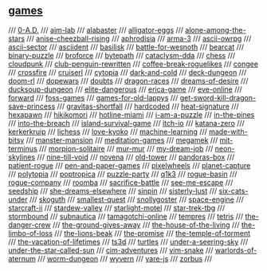 ## [games](https://github.com/leereilly/games)

/// [0-A.D.](https://play0ad.com/)
/// [aim-lab](https://aimlab.gg/)
/// [alabaster](https://pierrec.itch.io/alabaster)
/// [alligator-eggs](http://worrydream.com/AlligatorEggs/)
/// [alone-among-the-stars](https://noroadhome.itch.io/alone-among-the-stars)
/// [anise-cheezball-rising](https://github.com/eevee/anise-cheezball-rising)
/// [aphrodisia](https://crimsondelightgames.itch.io/tales-of-legendary-lust-aphrodisia)
/// [arma-3](https://arma3.com/)
/// [ascii-owrpg](https://github.com/avli/ascii-owrpg)
/// [ascii-sector](http://www.asciisector.net/)
/// [asciident](http://asciident.com/)
/// [basilisk](https://taqle.itch.io/basilisk)
/// [battle-for-wesnoth](http://wesnoth.org)
/// [bearcat](https://www.wuthejeff.com/bearcat-game/)
/// [binary-puzzle](https://www.binarypuzzle.com/)
/// [broforce](https://www.broforcegame.com/)
/// [bytepath](https://github.com/a327ex/BYTEPATH)
/// [cataclysm-dda](https://cataclysmdda.org/)
/// [chess](https://www.chess.com/)
/// [cloudpunk](https://ionlands.com/cloudpunk/presskit/)
/// [club-penguin-rewritten](https://cprewritten.net/)
/// [coffee-break-roguelikes](http://www.roguebasin.com/index.php/Category:Coffeebreak_roguelikes)
/// [congee](https://becciness.itch.io/congee)
/// [crossfire](http://crossfire.real-time.com/index.html)
/// [cruiserl](https://once.itch.io/cruiserl)
/// [cytopia](https://www.cytopia.net/)
/// [dark-and-cold](https://thkaspar.itch.io/dark-n-cold-bitsy)
/// [deck-dungeon](https://nathanwentworth.co/deck-dungeon/)
/// [doom-rl](https://drl.chaosforge.org/)
/// [dopewars](https://dopewars.sourceforge.io/)
/// [doubts](https://f-ulmen.itch.io/doubts)
/// [dragon-races](https://joestrout.itch.io/dragonraces)
/// [dreams-of-desire](https://lewdlab.itch.io/dreamsofdesire)
/// [ducksoup-dungeon](https://rilem.itch.io/ducksoup-dungeon)
/// [elite-dangerous](https://www.elitedangerous.com/)
/// [erica-game](https://www.flavourworks.co)
/// [eve-online](https://www.eveonline.com/)
/// [forward](https://twotinydice.itch.io/forward)
/// [foss-games](https://fossgames.com/)
/// [games-for-old-lappys](https://www.techspot.com/article/1997-great-laptop-budget-pc-games/)
/// [get-sword-kill-dragon-save-princess](https://dreamingamaris.itch.io/get-sword-kill-dragon-save-princess)
/// [gravitas-shortfall](https://juniperc.itch.io/gravitas-shortfall)
/// [hardcoded](https://yoplatz.itch.io/hardcodeddemo)
/// [heat-signature](https://www.heatsig.com/)
/// [hexapawn](https://www.instructables.com/Matchbox-Mini-Chess-Learning-Machine/)
/// [hikikomori](http://dsg.neko-machi.com/hikikomori.pdf)
/// [hotline-miami](https://hotlinemiami.com/)
/// [i-am-a-puzzle](https://im-a-puzzle.com/)
/// [in-the-pines](https://laurahunt.itch.io/in-the-pines)
/// [into-the-breach](https://subsetgames.com/itb.html)
/// [island-survival-game](https://www.theislandsurvivalchallenge.com/)
/// [itch-io](https://itch.io/)
/// [katana-zero](https://www.katanazero.com/)
/// [kerkerkruip](https://kerkerkruip.org/)
/// [lichess](https://lichess.org/)
/// [love-kyoko](https://lowsun.itch.io/love-kyoko)
/// [machine-learning](https://woofycakes.itch.io/machine-learning)
/// [made-with-bitsy](https://itch.io/games/made-with-bitsy)
/// [manster-mansion](https://le-onionboi.itch.io/manster-mansion)
/// [meditation-games](http://meditations.games/index.php)
/// [megamek](https://megamek.org/index.html)
/// [mit-terminus](http://web.mit.edu/mprat/Public/web/Terminus/Web/main.html)
/// [morpion-solitaire](http://www.morpionsolitaire.com/)
/// [mur-mur](https://devilsdad.itch.io/murmur)
/// [my-dream-job](https://bubblyoasis.itch.io/my-dream-job)
/// [neon-skylines](https://zaphyk.itch.io/neon-skylines)
/// [nine-till-void](https://benal.itch.io/ninetillvoid)
/// [novena](https://haraiva.itch.io/novena)
/// [old-tower](http://www.retrosouls.net/zx/ot.zip)
/// [pandoras-box](https://void-star.itch.io/pandoras-box)
/// [patient-rogue](https://watabou.itch.io/patient-rogue)
/// [pen-and-paper-games](http://zenseeker.net/BoardGames/PaperPenGames.htm)
/// [pixelwheels](https://agateau.itch.io/pixelwheels)
/// [planet-capture](https://www.planetcapture.io/?r=)
/// [polytopia](https://polytopia.io/)
/// [poptropica](https://www.poptropica.com/)
/// [puzzle-party](http://www.puzzleparty.org/)
/// [q1k3](https://js13kgames.com/entries/q1k3)
/// [rogue-basin](http://www.roguebasin.com/index.php?title=Main_Page)
/// [rogue-company](https://www.roguecompany.com/)
/// [roomba](https://st33d.itch.io/roomba-quest)
/// [sacrifice-battle](https://sakurina.itch.io/sacrifice-battle)
/// [see-me-escape](https://www.seemeescape.com/online-escape)
/// [seedship](https://johnayliff.itch.io/seedship)
/// [she-dreams-elsewhere](https://lorenze.itch.io/she-dreams-elsewhere)
/// [sinpin](https://nchrs.xyz/site/sinpin.html)
/// [sisterly-lust](https://perverteer.itch.io/sisterly-lust)
/// [six-cats-under](https://teambeanloop.itch.io/six-cats-under)
/// [skoguth](http://connor.games/skoguth/)
/// [smallest-quest](https://thepunkcollective.itch.io/smallest-quest)
/// [snollygoster](https://snollygostergame.com/)
/// [space-engine](http://spaceengine.org/)
/// [starcraft-ii](https://starcraft2.com/en-us/)
/// [stardew-valley](https://www.stardewvalley.net/)
/// [starlight-motel](https://cwcdarling.itch.io/starlight-motel)
/// [star-trek-tbg](https://sladesys.com/startrek/)
/// [stormbound](https://stormbound-kitty.com/)
/// [subnautica](https://unknownworlds.com/subnautica/)
/// [tamagotchi-online](https://github.com/bsawyer/tamagotchi)
/// [tempres](https://tak.itch.io/tempres)
/// [tetris](https://tetris.com/)
/// [the-danger-crew](https://thedangercrew.com/)
/// [the-ground-gives-away](http://www.thegroundgivesway.com/)
/// [the-house-of-the-living](https://vonbednar.itch.io/the-house-of-the-living)
/// [the-limbo-of-loss](https://korgen.itch.io/the-limbo-of-loss)
/// [the-lions-beak](https://ledoux.itch.io/the-lions-beak)
/// [the-promise](https://xagrims-gameforge.itch.io/the-promise)
/// [the-temple-of-torment](http://www.thetempleoftorment.net/)
/// [the-vacation-of-lifetimes](https://dannyschneider.itch.io/the-vacation-of-lifetimes)
/// [ts3d](https://github.com/TurkeyMcMac/ts3d)
/// [turtles](https://knosmos.github.io/turtles/)
/// [under-a-seering-sky](https://psenough.itch.io/under-a-seering-sky)
/// [under-the-star-called-sun](https://haraiva.itch.io/under-a-star-called-sun)
/// [cim-adventures](https://vim-adventures.com/)
/// [vim-snake](https://github.com/patmood/vim_snake/)
/// [warlords-of-aternum](https://warlordsofaternum.com/)
/// [worm-dungeon](https://managore.itch.io/worm-dungeon)
/// [wyvern](https://www.ghosttrack.com/)
/// [yare-js](https://yare.io/)
/// [zorbus](http://www.zorbus.net/)
///

